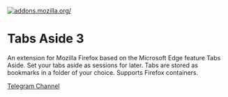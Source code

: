 [![addons.mozilla.org/](https://addons.cdn.mozilla.net/static/img/addons-buttons/AMO-button_2.png)](https://addons.mozilla.org/firefox/addon/tabs-aside)

# Tabs Aside 3

An extension for Mozilla Firefox based on the Microsoft Edge feature Tabs Aside.
Set your tabs aside as sessions for later. Tabs are stored as bookmarks in a folder of your choice.
Supports Firefox containers.

[Telegram Channel](https://t.me/tabsaside)
